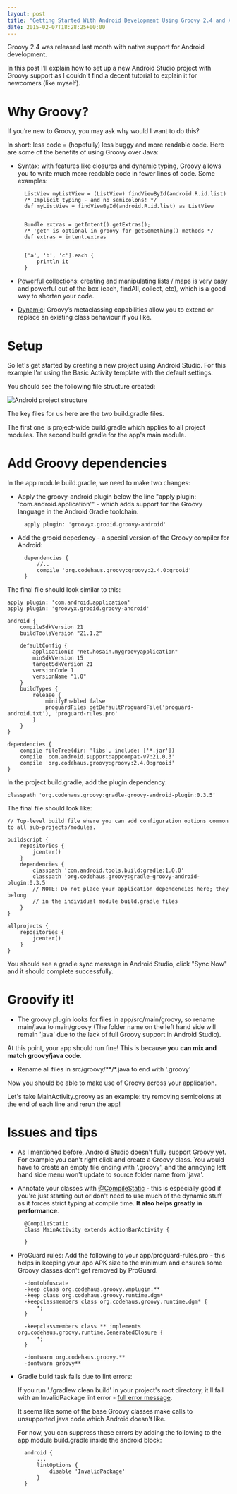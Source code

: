 ```yaml
---
layout: post
title: "Getting Started With Android Development Using Groovy 2.4 and Android Studio"
date: 2015-02-07T18:28:25+00:00
---
```


Groovy 2.4 was released last month with native support for Android development.

In this post I’ll explain how to set up a new Android Studio project with Groovy support as I couldn't find a decent tutorial to explain it for newcomers (like myself).

# Why Groovy?

If you’re new to Groovy, you may ask why would I want to do this?

In short: less code = (hopefully) less buggy and more readable code. Here are some of the benefits of using Groovy over Java:

* Syntax: with features like closures and dynamic typing, Groovy allows you to write much more readable code in fewer lines of code. Some examples:

        ListView myListView = (ListView) findViewById(android.R.id.list)
        /* Implicit typing - and no semicolons! */
        def myListView = findViewById(android.R.id.list) as ListView


        Bundle extras = getIntent().getExtras();
        /* 'get' is optional in groovy for getSomething() methods */
        def extras = intent.extras


        ['a', 'b', 'c'].each {
            println it
        }


* [Powerful collections](http://groovy.codehaus.org/Collections): creating and manipulating lists / maps is very easy and powerful out of the box (each, findAll, collect, etc), which is a good way to shorten your code.


* [Dynamic](http://groovy.codehaus.org/Dynamic+Groovy): Groovy’s metaclassing capabilities allow you to extend or replace an existing class behaviour if you like.


# Setup

So let's get started by creating a new project using Android Studio. For this example I'm using the Basic Activity template with the default settings.

You should see the following file structure created:

![Android project structure](/images/blog/2015/new-android-project.png)

The key files for us here are the two build.gradle files.

The first one is project-wide build.gradle which applies to all project modules. The second build.gradle for the app's main module.


# Add Groovy dependencies

In the app module build.gradle, we need to make two changes:

* Apply the groovy-android plugin below the line "apply plugin: 'com.android.application'" - which adds support for the Groovy language in the Android Gradle toolchain.

        apply plugin: 'groovyx.grooid.groovy-android'

* Add the grooid depedency - a special version of the Groovy compiler for Android:

        dependencies {
            //..
            compile 'org.codehaus.groovy:groovy:2.4.0:grooid'
        }

The final file should look similar to this:

    apply plugin: 'com.android.application'
    apply plugin: 'groovyx.grooid.groovy-android'

    android {
        compileSdkVersion 21
        buildToolsVersion "21.1.2"

        defaultConfig {
            applicationId "net.hosain.mygroovyapplication"
            minSdkVersion 15
            targetSdkVersion 21
            versionCode 1
            versionName "1.0"
        }
        buildTypes {
            release {
                minifyEnabled false
                proguardFiles getDefaultProguardFile('proguard-android.txt'), 'proguard-rules.pro'
            }
        }
    }

    dependencies {
        compile fileTree(dir: 'libs', include: ['*.jar'])
        compile 'com.android.support:appcompat-v7:21.0.3'
        compile 'org.codehaus.groovy:groovy:2.4.0:grooid'
    }


In the project build.gradle, add the plugin dependency:

    classpath 'org.codehaus.groovy:gradle-groovy-android-plugin:0.3.5'

The final file should look like:

    // Top-level build file where you can add configuration options common to all sub-projects/modules.

    buildscript {
        repositories {
            jcenter()
        }
        dependencies {
            classpath 'com.android.tools.build:gradle:1.0.0'
            classpath 'org.codehaus.groovy:gradle-groovy-android-plugin:0.3.5'
            // NOTE: Do not place your application dependencies here; they belong
            // in the individual module build.gradle files
        }
    }

    allprojects {
        repositories {
            jcenter()
        }
    }

You should see a gradle sync message in Android Studio, click "Sync Now" and it should complete successfully.

# Groovify it!

* The groovy plugin looks for files in app/src/main/groovy, so rename main/java to main/groovy (The folder name on the left hand side will remain 'java' due to the lack of full Groovy support in Android Studio).

At this point, your app should run fine! This is because **you can mix and match groovy/java code**.

* Rename all files in src/groovy/\*\*/\*.java to end with '.groovy'

Now you should be able to make use of Groovy across your application.

Let's take MainActivity.groovy as an example: try removing semicolons at the end of each line and rerun the app!


# Issues and tips

* As I mentioned before, Android Studio doesn't fully support Groovy yet. For example you can't right click and create a Groovy class. You would have to create an empty file ending with '.groovy', and the annoying left hand side menu won't update to source folder name from 'java'.

* Annotate your classes with [@CompileStatic](http://docs.codehaus.org/display/GroovyJSR/GEP+10+-+Static+compilation) - this is especially good if you're just starting out or don't need to use much of the dynamic stuff as it forces strict typing at compile time. **It also helps greatly in performance**.

        @CompileStatic
        class MainActivity extends ActionBarActivity {

        }

* ProGuard rules: Add the following to your app/proguard-rules.pro - this helps in keeping your app APK size to the minimum and ensures some Groovy classes don't get removed by ProGuard.

        -dontobfuscate
        -keep class org.codehaus.groovy.vmplugin.**
        -keep class org.codehaus.groovy.runtime.dgm*
        -keepclassmembers class org.codehaus.groovy.runtime.dgm* {
            *;
        }

        -keepclassmembers class ** implements org.codehaus.groovy.runtime.GeneratedClosure {
            *;
        }

        -dontwarn org.codehaus.groovy.**
        -dontwarn groovy**

* Gradle build task fails due to lint errors:

    If you run './gradlew clean build' in your project's root directory, it'll fail with an InvalidPackage lint error - [full error message](http://pastebin.com/raw.php?i=jtPwcFyE).

    It seems like some of the base Groovy classes make calls to unsupported java code which Android doesn't like.

    For now, you can suppress these errors by adding the following to the app module build.gradle inside the android block:

        android {
            ...
            lintOptions {
                disable 'InvalidPackage'
            }
        }